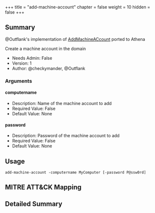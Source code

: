 +++
title = "add-machine-account"
chapter = false
weight = 10
hidden = false
+++

## Summary
@Outflank's implementation of [AddMachineACcount](https://github.com/outflanknl/C2-Tool-Collection/) ported to Athena

Create a machine account in the domain

- Needs Admin: False  
- Version: 1  
- Author: @checkymander, @Outflank  

### Arguments

#### computername

- Description: Name of the machine account to add
- Required Value: False  
- Default Value: None  

#### password

- Description: Password of the machine account to add
- Required Value: False  
- Default Value: None

## Usage

```
add-machine-account -computername MyComputer [-password P@ssw0rd]
```

## MITRE ATT&CK Mapping

## Detailed Summary

